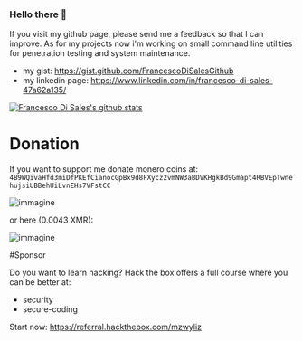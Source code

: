### Hello there 👋




If you visit my github page, please send me a feedback so that I can improve.
As for my projects now i'm working on small command line utilities for penetration testing and system maintenance.

* my gist: https://gist.github.com/FrancescoDiSalesGithub
* my linkedin page: https://www.linkedin.com/in/francesco-di-sales-47a62a135/

[![Francesco Di Sales's github stats](https://github-readme-stats.vercel.app/api?username=FrancescoDiSalesGithub)](https://github.com/anuraghazra/github-readme-stats)

# Donation

If you want to support me donate monero coins at:
`4B9WQivaHfd3miDfPKEfCianocGpBx9d8FXycz2vmNW3aBDVKHgkBd9Gmapt4RBVEpTwnehujsiUBBehUiLvnEHs7VFstCC`

![immagine](https://user-images.githubusercontent.com/17337009/171695268-3996f8b8-ca26-4771-8e32-0f75f941a70c.png)


or here (0.0043 XMR):

![immagine](https://user-images.githubusercontent.com/17337009/171695566-420c3948-3fe2-4448-9ba1-472c6a4aaee5.png)




#Sponsor

Do you want to learn hacking? Hack the box offers a full course where you can be better at:

* security
* secure-coding

Start now: https://referral.hackthebox.com/mzwyliz 
